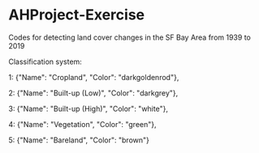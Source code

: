 # AHProject-Exercise

Codes for detecting land cover changes in the SF Bay Area from 1939 to 2019


Classification system:

1: {"Name": "Cropland", "Color": "darkgoldenrod"}, 

2: {"Name": "Built-up (Low)", "Color": "darkgrey"}, 	

3: {"Name": "Built-up (High)", "Color": "white"}, 

4: {"Name": "Vegetation", "Color": "green"}, 		

5: {"Name": "Bareland", "Color": "brown"} 
							
